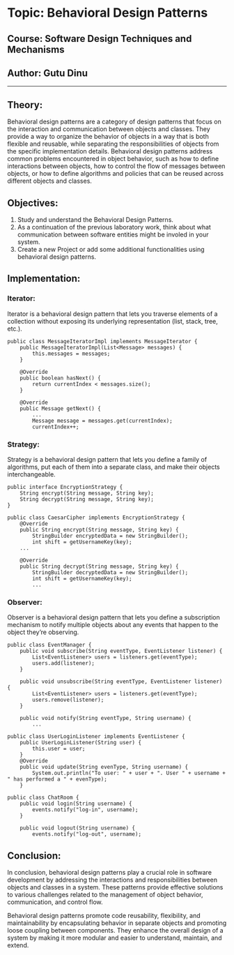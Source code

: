 # Topic: Behavioral Design Patterns
## Course: Software Design Techniques and Mechanisms
## Author: Gutu Dinu

---

## Theory:
Behavioral design patterns are a category of design patterns that focus on 
the interaction and communication between objects and classes. 
They provide a way to organize the behavior of objects in a way that is both 
flexible and reusable, while separating the responsibilities of objects from the 
specific implementation details. Behavioral design patterns address common problems 
encountered in object behavior, such as how to define interactions between objects, 
how to control the flow of messages between objects, or how to define algorithms and 
policies that can be reused across different objects and classes.

## Objectives:

1. Study and understand the Behavioral Design Patterns.
2. As a continuation of the previous laboratory work, think about what communication between software entities might be involed in your system.
3. Create a new Project or add some additional functionalities using behavioral design patterns.

## Implementation:

### Iterator:
Iterator is a behavioral design pattern that lets you traverse elements of a 
collection without exposing its underlying representation (list, stack, tree, etc.).

```
public class MessageIteratorImpl implements MessageIterator {
    public MessageIteratorImpl(List<Message> messages) {
        this.messages = messages;
    }

    @Override
    public boolean hasNext() {
        return currentIndex < messages.size();
    }
    
    @Override
    public Message getNext() {
        ...
        Message message = messages.get(currentIndex);
        currentIndex++;
```

### Strategy:
Strategy is a behavioral design pattern that lets you define a family of algorithms, 
put each of them into a separate class, and make their objects interchangeable.

```
public interface EncryptionStrategy {
    String encrypt(String message, String key);
    String decrypt(String message, String key);
}

public class CaesarCipher implements EncryptionStrategy {
    @Override
    public String encrypt(String message, String key) {
        StringBuilder encryptedData = new StringBuilder();
        int shift = getUsernameKey(key);
    ...

    @Override
    public String decrypt(String message, String key) {
        StringBuilder decryptedData = new StringBuilder();
        int shift = getUsernameKey(key);
        ...
```

### Observer:
Observer is a behavioral design pattern that lets you define a subscription mechanism 
to notify multiple objects about any events that happen to the object they’re observing.

```
public class EventManager {
    public void subscribe(String eventType, EventListener listener) {
        List<EventListener> users = listeners.get(eventType);
        users.add(listener);
    }

    public void unsubscribe(String eventType, EventListener listener) {
        List<EventListener> users = listeners.get(eventType);
        users.remove(listener);
    }

    public void notify(String eventType, String username) {
        ...

public class UserLoginListener implements EventListener {
    public UserLoginListener(String user) {
        this.user = user;
    }
    @Override
    public void update(String evenType, String username) {
        System.out.println("To user: " + user + ". User " + username + " has performed a " + evenType);
    }

public class ChatRoom {
    public void login(String username) {
        events.notify("log-in", username);
    }
    
    public void logout(String username) {
        events.notify("log-out", username);
```

## Conclusion:
In conclusion, behavioral design patterns play a crucial role in software development by addressing 
the interactions and responsibilities between objects and classes in a system. 
These patterns provide effective solutions to various challenges related to the 
management of object behavior, communication, and control flow.

Behavioral design patterns promote code reusability, flexibility, and maintainability 
by encapsulating behavior in separate objects and promoting loose coupling between components. 
They enhance the overall design of a system by making it more modular and easier to understand, 
maintain, and extend.